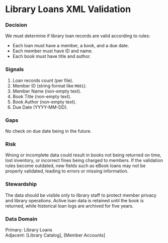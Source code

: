# Library Loans XML Validation

### Decision
We must determine if library loan records are valid according to rules:  
- Each loan must have a member, a book, and a due date.  
- Each member must have ID and name.  
- Each book must have title and author.  

### Signals
1. Loan records count (per file).  
2. Member ID (string format like `M001`).  
3. Member Name (non-empty text).  
4. Book Title (non-empty text).  
5. Book Author (non-empty text).  
6. Due Date (YYYY-MM-DD).  

### Gaps
No check on due date being in the future.  

### Risk
Wrong or incomplete data could result in books not being returned on time, lost inventory,
or incorrect fines being charged to members. If the validation rules become outdated, new fields
such as eBook loans may not be properly validated, leading to errors or missing information.

### Stewardship
The data should be visible only to library staff to protect member privacy and library operations.
Active loan data is retained until the book is returned, while historical loan logs are archived for five years.

### Data Domain
Primary: Library Loans  
Adjacent: [Library Catalog], [Member Accounts]  
